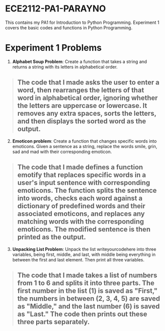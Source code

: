 # ECE2112-PA1-PARAYNO

This contains my PA1 for Introduction to Python Programming. Experiment 1 covers the basic codes and functions in Python Programming.

# Experiment 1 Problems

1. **Alphabet Soup Problem**: Create a function that takes a string and returns a string with its letters in alphabetical order.

 > ## The code that I made asks the user to enter a word, then rearranges the letters of that word in alphabetical order, ignoring whether the letters are uppercase or lowercase. It removes any extra spaces, sorts the letters, and then displays the sorted word as the output.

2. **Emoticon problem**: Create a function that changes specific words into emoticons. Given a sentence as a string, replace the words smile, grin, sad and mad with their corresponding emoticon. 

> ## The code that I made defines a function emotify that replaces specific words in a user's input sentence with corresponding emoticons. The function splits the sentence into words, checks each word against a dictionary of predefined words and their associated emoticons, and replaces any matching words with the corresponding emoticons. The modified sentence is then printed as the output.

3. **Unpacking List Problem**: Unpack the list writeyourcodehere into three variables, being first, middle, and last, with middle being everything in between the first and last element. Then print all three variables.

> ## The code that I made takes a list of numbers from 1 to 6 and splits it into three parts. The first number in the list (1) is saved as "First," the numbers in between (2, 3, 4, 5) are saved as "Middle," and the last number (6) is saved as "Last." The code then prints out these three parts separately.
